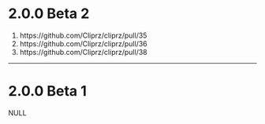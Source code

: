 2.0.0 Beta 2
============

<ol>
  <li>https://github.com/Cliprz/cliprz/pull/35</li>
  <li>https://github.com/Cliprz/cliprz/pull/36</li>
  <li>https://github.com/Cliprz/cliprz/pull/38</li>
</ol>

* * *
2.0.0 Beta 1
============
NULL
